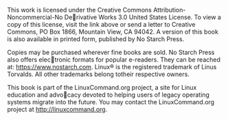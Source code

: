 This work is licensed under the Creative Commons Attribution-Noncommercial-No Derivative Works 3.0 United States License. To view a copy of this license, visit the link above or send a letter to Creative Commons, PO Box 1866, Mountain View, CA 94042.
A version of this book is also available in printed form, published by No Starch Press.

Copies may be purchased wherever fine books are sold. No Starch Press also offers electronic formats for popular e-readers. They can be reached at: https://www.nostarch.com.
Linux® is the registered trademark of Linus Torvalds. All other trademarks belong totheir respective owners.

This book is part of the LinuxCommand.org project, a site for Linux education and advocacy devoted to helping users of legacy operating systems migrate into the future. You
may contact the LinuxCommand.org project at http://linuxcommand.org.

